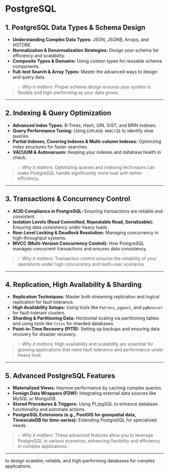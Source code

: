 # PostgreSQL

## 1. **PostgreSQL Data Types & Schema Design**

- **Understanding Complex Data Types:** JSON, JSONB, Arrays, and HSTORE.
- **Normalization & Denormalization Strategies:** Design your schema for efficiency and scalability.
- **Composite Types & Domains:** Using custom types for reusable schema components.
- **Full-text Search & Array Types:** Master the advanced ways to design and query data.

> 💡 _Why it matters:_ Proper schema design ensures your system is flexible and high-performing as your data grows.

---

## 2. **Indexing & Query Optimization**

- **Advanced Index Types:** B-Trees, Hash, GIN, GiST, and BRIN indexes.
- **Query Performance Tuning:** Using `EXPLAIN ANALYZE` to identify slow queries.
- **Partial Indexes, Covering Indexes & Multi-column Indexes:** Optimizing index structures for faster searches.
- **VACUUM & Autovacuum:** Keeping your indexes and database health in check.

> 💡 _Why it matters:_ Optimizing queries and indexing techniques can make PostgreSQL handle significantly more load with better efficiency.

---

## 3. **Transactions & Concurrency Control**

- **ACID Compliance in PostgreSQL:** Ensuring transactions are reliable and consistent.
- **Isolation Levels (Read Committed, Repeatable Read, Serializable):** Ensuring data consistency under heavy loads.
- **Row-Level Locking & Deadlock Resolution:** Managing concurrency in high-throughput systems.
- **MVCC (Multi-Version Concurrency Control):** How PostgreSQL manages concurrent transactions and ensures data consistency.

> 💡 _Why it matters:_ Transaction control ensures the reliability of your operations under high concurrency and multi-user scenarios.

---

## 4. **Replication, High Availability & Sharding**

- **Replication Techniques:** Master both streaming replication and logical replication for fault tolerance.
- **High Availability Setups:** Using tools like `Patroni`, `pgpool`, and `pgBouncer` for fault-tolerant clusters.
- **Sharding & Partitioning Data:** Horizontal scaling via partitioning tables and using tools like `Citus` for sharded databases.
- **Point-in-Time Recovery (PITR):** Setting up backups and ensuring data recovery for disaster recovery.

> 💡 _Why it matters:_ High availability and scalability are essential for growing applications that need fault tolerance and performance under heavy load.

---

## 5. **Advanced PostgreSQL Features**

- **Materialized Views:** Improve performance by caching complex queries.
- **Foreign Data Wrappers (FDW):** Integrating external data sources like MySQL or MongoDB.
- **Stored Procedures & Triggers:** Using PL/pgSQL to enhance database functionality and automate actions.
- **PostgreSQL Extensions (e.g., PostGIS for geospatial data, TimescaleDB for time-series):** Extending PostgreSQL for specialized needs.

> 💡 _Why it matters:_ These advanced features allow you to leverage PostgreSQL in various scenarios, enhancing flexibility and efficiency in complex applications.

---

to design scalable, reliable, and high-performing databases for complex applications.
